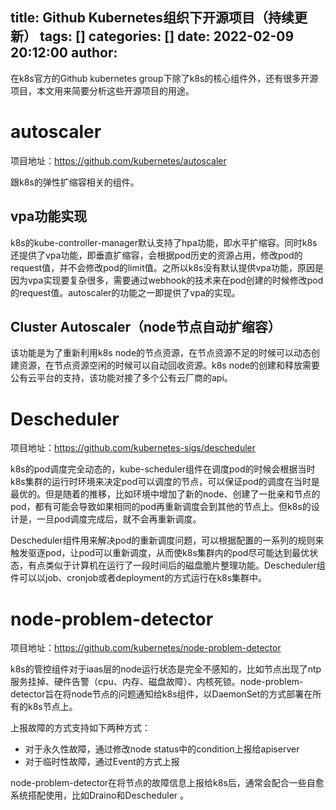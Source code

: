 title: Github Kubernetes组织下开源项目（持续更新）
tags: []
categories: []
date: 2022-02-09 20:12:00
author:
---
在k8s官方的Github kubernetes group下除了k8s的核心组件外，还有很多开源项目，本文用来简要分析这些开源项目的用途。

# autoscaler
项目地址：https://github.com/kubernetes/autoscaler

跟k8s的弹性扩缩容相关的组件。

## vpa功能实现
k8s的kube-controller-manager默认支持了hpa功能，即水平扩缩容。同时k8s还提供了vpa功能，即垂直扩缩容，会根据pod历史的资源占用，修改pod的request值，并不会修改pod的limit值。之所以k8s没有默认提供vpa功能，原因是因为vpa实现要复杂很多，需要通过webhook的技术来在pod创建的时候修改pod的request值。autoscaler的功能之一即提供了vpa的实现。

## Cluster Autoscaler（node节点自动扩缩容）

该功能是为了重新利用k8s node的节点资源，在节点资源不足的时候可以动态创建资源，在节点资源空闲的时候可以自动回收资源。k8s node的创建和释放需要公有云平台的支持，该功能对接了多个公有云厂商的api。

# Descheduler
项目地址：https://github.com/kubernetes-sigs/descheduler

k8s的pod调度完全动态的，kube-scheduler组件在调度pod的时候会根据当时k8s集群的运行时环境来决定pod可以调度的节点，可以保证pod的调度在当时是最优的。但是随着的推移，比如环境中增加了新的node、创建了一批亲和节点的pod，都有可能会导致如果相同的pod再重新调度会到其他的节点上。但k8s的设计是，一旦pod调度完成后，就不会再重新调度。

Descheduler组件用来解决pod的重新调度问题，可以根据配置的一系列的规则来触发驱逐pod，让pod可以重新调度，从而使k8s集群内的pod尽可能达到最优状态，有点类似于计算机在运行了一段时间后的磁盘脆片整理功能。Descheduler组件可以以job、cronjob或者deployment的方式运行在k8s集群中。

# node-problem-detector
项目地址：https://github.com/kubernetes/node-problem-detector

k8s的管控组件对于iaas层的node运行状态是完全不感知的，比如节点出现了ntp服务挂掉、硬件告警（cpu、内存、磁盘故障）、内核死锁。node-problem-detector旨在将node节点的问题通知给k8s组件，以DaemonSet的方式部署在所有的k8s节点上。

上报故障的方式支持如下两种方式：
- 对于永久性故障，通过修改node status中的condition上报给apiserver
- 对于临时性故障，通过Event的方式上报

node-problem-detector在将节点的故障信息上报给k8s后，通常会配合一些自愈系统搭配使用，比如Draino和Descheduler 。
